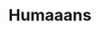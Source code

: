 ---
title: Humaaans
intro: "Mix-&-match illustrations of people with a design library."
link: http://www.humaaans.com
tags:
- Free
preview: resources/humaaans.png
category: 
- Illustration
site: Humaaans
type: resource
---